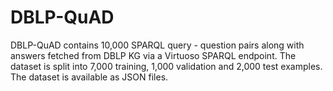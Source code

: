 # DBLP-QuAD

DBLP-QuAD contains 10,000 SPARQL query - question pairs along with answers fetched from DBLP KG via a Virtuoso SPARQL endpoint. The dataset is split into 7,000 training, 1,000 validation and 2,000 test examples. The dataset is available as JSON files.